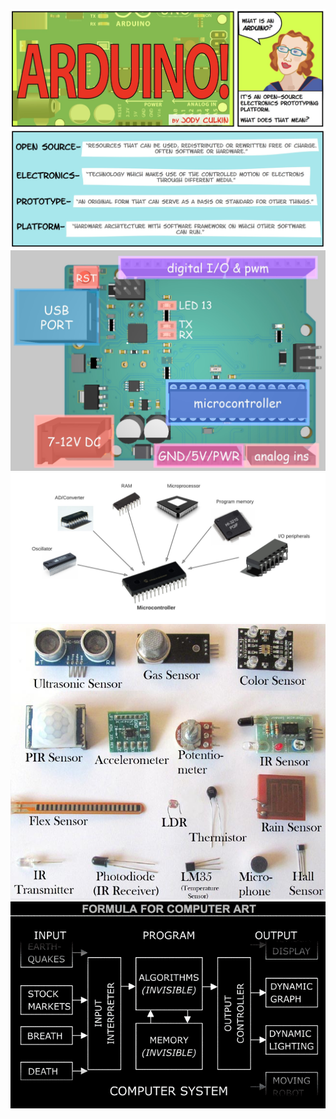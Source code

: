 ![](/media/arduino-comic-jody-culkin.jpg)
![](/media/arduino.jpg)
![](/media/circuitbasics.com_overview.jpg)
![](/media/circuitdigest.jpg)
![](/media/giphy.gif)